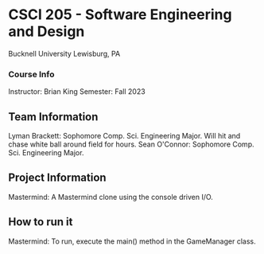 # CSCI 205 - Software Engineering and Design
Bucknell University
Lewisburg, PA
### Course Info
Instructor: Brian King
Semester: Fall 2023
## Team Information
Lyman Brackett: Sophomore Comp. Sci. Engineering Major. Will hit and chase white ball around field for hours.
Sean O'Connor: Sophomore Comp. Sci. Engineering Major.
## Project Information
Mastermind: A Mastermind clone using the console driven I/O. 
## How to run it
Mastermind: To run, execute the main() method in the GameManager class. 